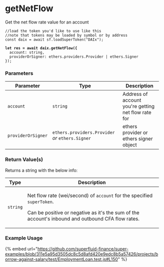 # getNetFlow

Get the net flow rate value for an account

<pre class="language-javascript"><code class="lang-javascript">//load the token you'd like to use like this 
//note that tokens may be loaded by symbol or by address
const daix = await sf.loadSuperToken("DAIx");

<strong>let res = await daix.getNetFlow({
</strong>  account: string,
  providerOrSigner: ethers.providers.Provider | ethers.Signer
});
</code></pre>

### Parameters

| Parameter          | Type                                             | Description                                         |
| ------------------ | ------------------------------------------------ | --------------------------------------------------- |
| `account`          | `string`                                         | Address of account you're getting net flow rate for |
| `providerOrSigner` | `ethers.providers.Provider` _or_ `ethers.Signer` | ethers provider or ethers signer object             |

### Return Value(s)

Returns a string with the below info:

| Type     | Description                                                                                                                                                                                                          |
| -------- | -------------------------------------------------------------------------------------------------------------------------------------------------------------------------------------------------------------------- |
| `string` | <p>Net flow rate (wei/second) of <code>account</code> for the specified <code>superToken</code>. </p><p></p><p>Can be positive or negative as it's the sum of the account's inbound and outbound CFA flow rates.</p> |

### Example Usage

{% embed url="https://github.com/superfluid-finance/super-examples/blob/311e5a95d3505dc8c5d8afd420e9edc8b5a57426/projects/borrow-against-salary/test/EmploymentLoan.test.js#L150" %}
